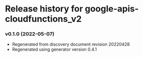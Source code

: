 # Release history for google-apis-cloudfunctions_v2

### v0.1.0 (2022-05-07)

* Regenerated from discovery document revision 20220428
* Regenerated using generator version 0.4.1


